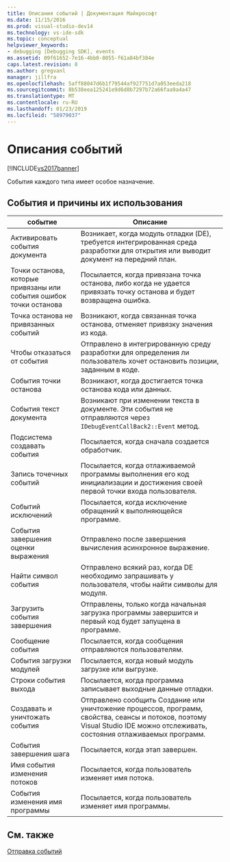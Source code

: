 ```yaml
---
title: Описания событий | Документация Майкрософт
ms.date: 11/15/2016
ms.prod: visual-studio-dev14
ms.technology: vs-ide-sdk
ms.topic: conceptual
helpviewer_keywords:
- debugging [Debugging SDK], events
ms.assetid: 09f61652-7e16-4bb0-8055-f61a84bf384e
caps.latest.revision: 8
ms.author: gregvanl
manager: jillfra
ms.openlocfilehash: 5aff88047d6b1f79544af927751d7a053eeda218
ms.sourcegitcommit: 8b538eea125241e9d6d8b7297b72a66faa9a4a47
ms.translationtype: MT
ms.contentlocale: ru-RU
ms.lasthandoff: 01/23/2019
ms.locfileid: "58979037"
---
```

# <a name="event-descriptions"></a>Описания событий
[!INCLUDE[vs2017banner](../../includes/vs2017banner.md)]

События каждого типа имеет особое назначение.  
  
## <a name="events-and-the-reasons-for-their-use"></a>События и причины их использования  
  
|событие|Описание|  
|-----------|-----------------|  
|Активировать события документа|Возникает, когда модуль отладки (DE), требуется интегрированная среда разработки для открытия или выводит документ на передний план.|  
|Точки останова, которые привязаны или события ошибок точки останова|Посылается, когда привязана точка останова, либо когда не удается привязать точку останова и будет возвращена ошибка.|  
|Точка останова не привязанных событий|Возникают, когда связанная точка останова, отменяет привязку значения из кода.|  
|Чтобы отказаться от события|Отправлено в интегрированную среду разработки для определения ли пользователь хочет остановить позиции, заданным в коде.|  
|События точки останова|Возникают, когда достигается точка останова кода или данных.|  
|События текст документа|Возникают при изменении текста в документе. Эти события не отправляются через `IDebugEventCallBack2::Event` метод.|  
|Подсистема создавать события|Посылается, когда сначала создается обработчик.|  
|Запись точечных событий|Посылается, когда отлаживаемой программы выполнения его код инициализации и достижения своей первой точки входа пользователя.|  
|Событий исключений|Посылается, когда исключение обращений к выполняющейся программе.|  
|События завершения оценки выражения|Отправлено после завершения вычисления асинхронное выражение.|  
|Найти символ события|Отправлено всякий раз, когда DE необходимо запрашивать у пользователя, чтобы найти символы для модуля.|  
|Загрузить события завершения|Отправлены, только когда начальная загрузка программы завершится и первый код будет запущена в программе.|  
|Сообщение события|Посылается, когда сообщения отправляются пользователям.|  
|События загрузки модулей|Посылается, когда новый модуль загрузке или выгрузке.|  
|Строки события выхода|Посылается, когда программа записывает выходные данные отладки.|  
|Создавать и уничтожать события|Отправлено сообщить Создание или уничтожение процессов, программ, свойства, сеансы и потоков, поэтому Visual Studio IDE можно отслеживать, состояния отлаживаемых программ.|  
|События завершения шага|Посылается, когда этап завершен.|  
|Имя события изменения потоков|Посылается, когда пользователь изменяет имя потока.|  
|События изменения имя программы|Посылается, когда пользователь изменяет имя программы.|  
  
## <a name="see-also"></a>См. также  
 [Отправка событий](../../extensibility/debugger/sending-events.md)
